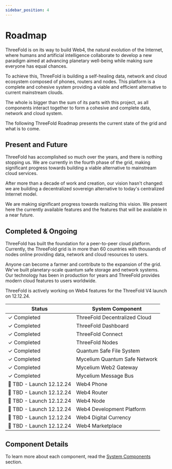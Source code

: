 ```yaml
---
sidebar_position: 4
---
```


# Roadmap

ThreeFold is on its way to build Web4, the natural evolution of the Internet, where humans and artificial intelligence collaborate to develop a new paradigm aimed at advancing planetary well-being while making sure everyone has equal chances.

To achieve this, ThreeFold is building a self-healing data, network and cloud ecosystem composed of phones, routers and nodes. This platform is a complete and cohesive system providing a viable and efficient alternative to current mainstream clouds. 

The whole is bigger than the sum of its parts with this project, as all components interact together to form a cohesive and complete data, network and cloud system.

The following ThreeFold Roadmap presents the current state of the grid and what is to come.

## Present and Future

ThreeFold has accomplished so much over the years, and there is nothing stopping us. We are currently in the fourth phase of the grid, making significant progress towards building a viable alternative to mainstream cloud services.

After more than a decade of work and creation, our vision hasn't changed: we are building a decentralized sovereign alternative to today's centralized Internet model.

We are making significant progress towards realizing this vision. We present here the currently available features and the features that will be available in a near future.

## Completed & Ongoing

ThreeFold has built the foundation for a peer-to-peer cloud platform. Currently, the ThreeFold grid is in more than 60 countries with thousands of nodes online providing data, network and cloud resources to users. 

Anyone can become a farmer and contribute to the expansion of the grid. We've built planetary-scale quantum safe storage and network systems. Our technology has been in production for years and ThreeFold provides modern cloud features to users worldwide.

ThreeFold is actively working on Web4 features for the ThreeFold V4 launch on 12.12.24.

| Status    | System Component |
|-----------|--------------|
| ✓ Completed | ThreeFold Decentralized Cloud |
| ✓ Completed | ThreeFold Dashboard |
| ✓ Completed | ThreeFold Connect |
| ✓ Completed | ThreeFold Nodes |
| ✓ Completed | Quantum Safe File System |
| ✓ Completed | Mycelium Quantum Safe Network |
| ✓ Completed | Mycelium Web2 Gateway |
| ✓ Completed | Mycelium Message Bus |
| 🔄 TBD - Launch 12.12.24 | Web4 Phone  |
| 🔄 TBD - Launch 12.12.24 | Web4 Router  |
| 🔄 TBD - Launch 12.12.24 | Web4 Node  |
| 🔄 TBD - Launch 12.12.24 | Web4 Development Platform  |
| 🔄 TBD - Launch 12.12.24 | Web4 Digital Currency  |
| 🔄 TBD - Launch 12.12.24 | Web4 Marketplace  |

## Component Details

To learn more about each component, read the [System Components](./category/system-components) section.